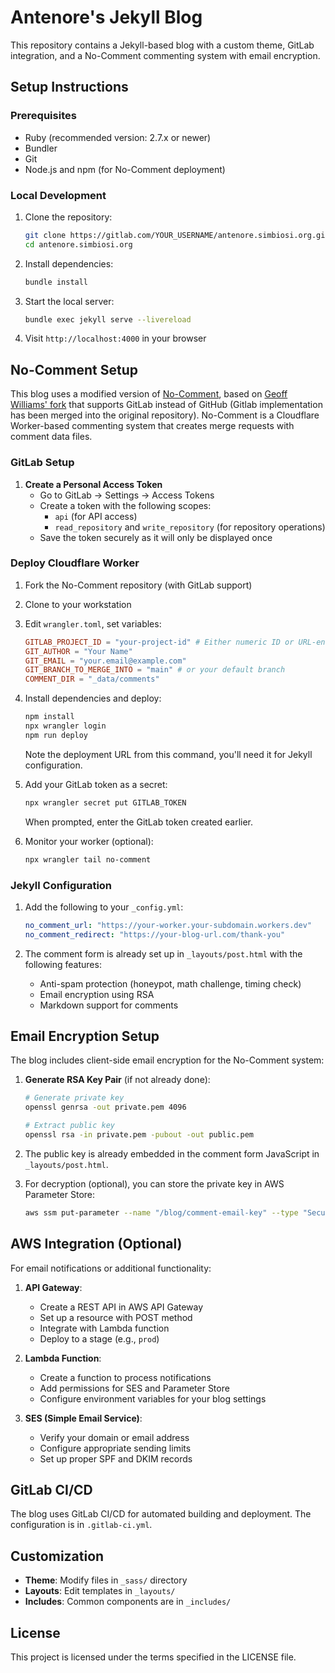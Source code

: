 # Antenore's Jekyll Blog

This repository contains a Jekyll-based blog with a custom theme, GitLab integration, and a No-Comment commenting system with email encryption.

## Setup Instructions

### Prerequisites

- Ruby (recommended version: 2.7.x or newer)
- Bundler
- Git
- Node.js and npm (for No-Comment deployment)

### Local Development

1. Clone the repository:
   ```bash
   git clone https://gitlab.com/YOUR_USERNAME/antenore.simbiosi.org.git
   cd antenore.simbiosi.org
   ```

2. Install dependencies:
   ```bash
   bundle install
   ```

3. Start the local server:
   ```bash
   bundle exec jekyll serve --livereload
   ```

4. Visit `http://localhost:4000` in your browser

## No-Comment Setup

This blog uses a modified version of [No-Comment](https://github.com/antenore/no-comment), based on [Geoff Williams' fork](https://github.com/GeoffWilliams/no-comment) that supports GitLab instead of GitHub (Gitlab implementation has been merged into the original repository). No-Comment is a Cloudflare Worker-based commenting system that creates merge requests with comment data files.

### GitLab Setup

1. **Create a Personal Access Token**
   - Go to GitLab → Settings → Access Tokens
   - Create a token with the following scopes:
     - `api` (for API access)
     - `read_repository` and `write_repository` (for repository operations)
   - Save the token securely as it will only be displayed once

### Deploy Cloudflare Worker

1. Fork the No-Comment repository (with GitLab support)
2. Clone to your workstation
3. Edit `wrangler.toml`, set variables:
   ```toml
   GITLAB_PROJECT_ID = "your-project-id" # Either numeric ID or URL-encoded path
   GIT_AUTHOR = "Your Name"
   GIT_EMAIL = "your.email@example.com"
   GIT_BRANCH_TO_MERGE_INTO = "main" # or your default branch
   COMMENT_DIR = "_data/comments"
   ```

4. Install dependencies and deploy:
   ```bash
   npm install
   npx wrangler login
   npm run deploy
   ```
   Note the deployment URL from this command, you'll need it for Jekyll configuration.

5. Add your GitLab token as a secret:
   ```bash
   npx wrangler secret put GITLAB_TOKEN
   ```
   When prompted, enter the GitLab token created earlier.

6. Monitor your worker (optional):
   ```bash
   npx wrangler tail no-comment
   ```

### Jekyll Configuration

1. Add the following to your `_config.yml`:
   ```yaml
   no_comment_url: "https://your-worker.your-subdomain.workers.dev"
   no_comment_redirect: "https://your-blog-url.com/thank-you"
   ```

2. The comment form is already set up in `_layouts/post.html` with the following features:
   - Anti-spam protection (honeypot, math challenge, timing check)
   - Email encryption using RSA
   - Markdown support for comments

## Email Encryption Setup

The blog includes client-side email encryption for the No-Comment system:

1. **Generate RSA Key Pair** (if not already done):
   ```bash
   # Generate private key
   openssl genrsa -out private.pem 4096
   
   # Extract public key
   openssl rsa -in private.pem -pubout -out public.pem
   ```

2. The public key is already embedded in the comment form JavaScript in `_layouts/post.html`.

3. For decryption (optional), you can store the private key in AWS Parameter Store:
   ```bash
   aws ssm put-parameter --name "/blog/comment-email-key" --type "SecureString" --value "$(cat private.pem)" --overwrite
   ```

## AWS Integration (Optional)

For email notifications or additional functionality:

1. **API Gateway**:
   - Create a REST API in AWS API Gateway
   - Set up a resource with POST method
   - Integrate with Lambda function
   - Deploy to a stage (e.g., `prod`)

2. **Lambda Function**:
   - Create a function to process notifications
   - Add permissions for SES and Parameter Store
   - Configure environment variables for your blog settings

3. **SES (Simple Email Service)**:
   - Verify your domain or email address
   - Configure appropriate sending limits
   - Set up proper SPF and DKIM records

## GitLab CI/CD

The blog uses GitLab CI/CD for automated building and deployment. The configuration is in `.gitlab-ci.yml`.

## Customization

- **Theme**: Modify files in `_sass/` directory
- **Layouts**: Edit templates in `_layouts/`
- **Includes**: Common components are in `_includes/`

## License

This project is licensed under the terms specified in the LICENSE file.